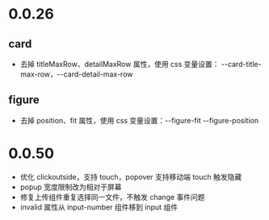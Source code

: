 # 0.0.26

## card

- 去掉 titleMaxRow、detailMaxRow 属性，使用 css 变量设置： --card-title-max-row，--card-detail-max-row

## figure

- 去掉 position、fit 属性，使用 css 变量设置：--figure-fit --figure-position

# 0.0.50

- 优化 clickoutside，支持 touch，popover 支持移动端 touch 触发隐藏
- popup 宽度限制改为相对于屏幕
- 修复上传组件重复选择同一文件，不触发 change 事件问题
- invalid 属性从 input-number 组件移到 input 组件
